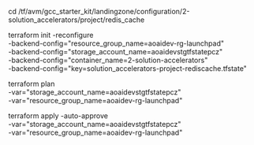 cd /tf/avm/gcc_starter_kit/landingzone/configuration/2-solution_accelerators/project/redis_cache

terraform init  -reconfigure \
-backend-config="resource_group_name=aoaidev-rg-launchpad" \
-backend-config="storage_account_name=aoaidevstgtfstatepcz" \
-backend-config="container_name=2-solution-accelerators" \
-backend-config="key=solution_accelerators-project-rediscache.tfstate"

terraform plan \
-var="storage_account_name=aoaidevstgtfstatepcz" \
-var="resource_group_name=aoaidev-rg-launchpad"

terraform apply -auto-approve \
-var="storage_account_name=aoaidevstgtfstatepcz" \
-var="resource_group_name=aoaidev-rg-launchpad"
